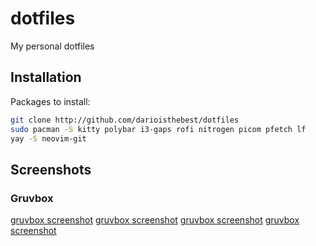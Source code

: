 # dotfiles
My personal dotfiles

## Installation
Packages to install:
```sh
git clone http://github.com/darioisthebest/dotfiles
sudo pacman -S kitty polybar i3-gaps rofi nitrogen picom pfetch lf
yay -S neovim-git
```

## Screenshots
### Gruvbox
[gruvbox screenshot](./screenshots/gruvbox_browser.png)
[gruvbox screenshot](./screenshots/gruvbox_rofi.png)
[gruvbox screenshot](./screenshots/gruvbox_wallpaper.png)
[gruvbox screenshot](./screenshots/gruvbox_terminal.png)

